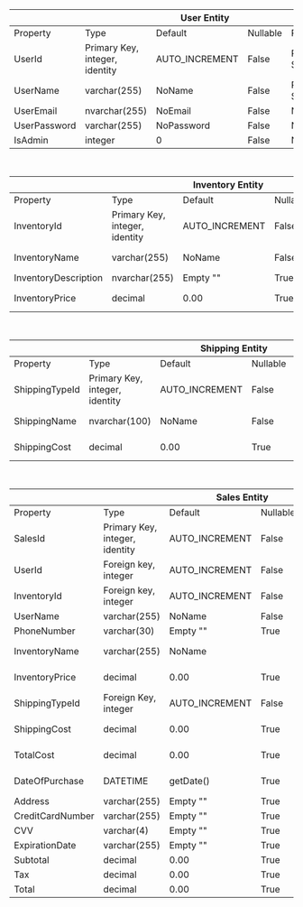<table>
    <thead>
        <tr>
            <th colspan="6">User Entity</th>
        </tr>
    </thead>
    <tbody>
        <tr>
            <td>Property</td>
            <td>Type</td>
            <td>Default</td>
            <td>Nullable</td>
            <td>Relationship</td>
            <td>Notes</td>
        </tr>
        <tr>
            <td>UserId</td>
            <td>Primary Key, integer, identity</td>
            <td>AUTO_INCREMENT</td>
            <td>False</td>
            <td>Relate to Sales.UserId</td>
        </tr>
        <tr>
            <td>UserName</td>
            <td>varchar(255)</td>
            <td>NoName</td>
            <td>False</td>
            <td>Relate to Sales.UserName</td>
        </tr>
        <tr>
            <td>UserEmail</td>
            <td>nvarchar(255)</td>
            <td>NoEmail</td>
            <td>False</td>
            <td>N/A</td>
        </tr>
        <tr>
            <td>UserPassword</td>
            <td>varchar(255)</td>
            <td>NoPassword</td>
            <td>False</td>
            <td>N/A</td>
        </tr>
        <tr>
            <td>IsAdmin</td>
            <td>integer</td>
            <td>0</td>
            <td>False</td>
            <td>N/A</td>
        </tr>
    </tbody>
</table>
<br>
<table>
    <thead>
        <tr>
            <th colspan="6">Inventory Entity</th>
        </tr>
    </thead>
    <tbody>
        <tr>
            <td>Property</td>
            <td>Type</td>
            <td>Default</td>
            <td>Nullable</td>
            <td>Relationship</td>
            <td>Notes</td>
        </tr>
        <tr>
            <td>InventoryId</td>
            <td>Primary Key, integer, identity</td>
            <td>AUTO_INCREMENT</td>
            <td>False</td>
            <td>Relate to Sales.InventoryId</td>
        </tr>
        <tr>
            <td>InventoryName</td>
            <td>varchar(255)</td>
            <td>NoName</td>
            <td>False</td>
            <td>Relate to Sales.InventoryName</td>
        </tr>
        <tr>
            <td>InventoryDescription</td>
            <td>nvarchar(255)</td>
            <td>Empty ""</td>
            <td>True</td>
            <td>N/A</td>
        </tr>
        <tr>
            <td>InventoryPrice</td>
            <td>decimal</td>
            <td>0.00</td>
            <td>True</td>
            <td>Relate to Sales.InventoryPrice</td>
        </tr>
    </tbody>
</table>
<br>
<table>
    <thead>
        <tr>
            <th colspan="6">Shipping Entity</th>
        </tr>
    </thead>
    <tbody>
        <tr>
            <td>Property</td>
            <td>Type</td>
            <td>Default</td>
            <td>Nullable</td>
            <td>Relationship</td>
            <td>Notes</td>
        </tr>
        <tr>
            <td>ShippingTypeId</td>
            <td>Primary Key, integer, identity</td>
            <td>AUTO_INCREMENT</td>
            <td>False</td>
            <td>Relate to Sales.ShippingTypeId</td>
        </tr>
        <tr>
            <td>ShippingName</td>
            <td>nvarchar(100)</td>
            <td>NoName</td>
            <td>False</td>
            <td>Relate to ContentGroup.ShippingName</td>
        </tr>
        <tr>
            <td>ShippingCost</td>
            <td>decimal</td>
            <td>0.00</td>
            <td>True</td>
            <td>Relate to ContentGroup.ShippingCost</td>
        </tr>
    </tbody>
</table>
<br>
<table>
    <thead>
        <tr>
            <th colspan="6">Sales Entity</th>
        </tr>
    </thead>
    <tbody>
        <tr>
            <td>Property</td>
            <td>Type</td>
            <td>Default</td>
            <td>Nullable</td>
            <td>Relationship</td>
            <td>Notes</td>
        </tr>
        <tr>
            <td>SalesId</td>
            <td>Primary Key, integer, identity</td>
            <td>AUTO_INCREMENT</td>
            <td>False</td>
            <td>Relate to User.UserId and Inventory.InventoryId</td>
        </tr>
        <tr>
            <td>UserId</td>
            <td>Foreign key, integer</td>
            <td>AUTO_INCREMENT</td>
            <td>False</td>
            <td>Relate to User.UserId</td>
        </tr>
        <tr>
            <td>InventoryId</td>
            <td>Foreign key, integer</td>
            <td>AUTO_INCREMENT</td>
            <td>False</td>
            <td>Relate to Inventory.InventoryId</td>
        </tr>
        <tr>
            <td>UserName</td>
            <td>varchar(255)</td>
            <td>NoName</td>
            <td>False</td>
            <td>Relate to User.UserName</td>
        </tr>
        <tr>
            <td>PhoneNumber</td>
            <td>varchar(30)</td>
            <td>Empty ""</td>
            <td>True</td>
            <td>Unique to Sales</td>
        </tr>
        <tr>
            <td>InventoryName</td>
            <td>varchar(255)</td>
            <td>NoName</td>
            <td></td>
            <td>Relate to Inventory.InventoryName</td>
        </tr>
        <tr>
            <td>InventoryPrice</td>
            <td>decimal</td>
            <td>0.00</td>
            <td>True</td>
            <td>Relate to Inventory.InventoryPrice</td>
        </tr>
        <tr>
            <td>ShippingTypeId</td>
            <td>Foreign Key, integer</td>
            <td>AUTO_INCREMENT</td>
            <td>False</td>
            <td>Relate to Shipping.ShippingTypeId</td>
        </tr>
        <tr>
            <td>ShippingCost</td>
            <td>decimal</td>
            <td>0.00</td>
            <td>True</td>
            <td>Relate to Shipping.ShippingCost</td>
        </tr>
        <tr>
            <td>TotalCost</td>
            <td>decimal</td>
            <td>0.00</td>
            <td>True</td>
            <td>Relate to ContentGroup.TotalCost</td>
        </tr>
        <tr>
            <td>DateOfPurchase</td>
            <td>DATETIME</td>
            <td>getDate()</td>
            <td>True</td>
            <td>Relate to ContentGroup.DateOfPurchase</td>
        </tr>
        <tr>
            <td>Address</td>
            <td>varchar(255)</td>
            <td>Empty ""</td>
            <td>True</td>
            <td>Unique to Sales</td>
        </tr>
        <tr>
            <td>CreditCardNumber</td>
            <td>varchar(255)</td>
            <td>Empty ""</td>
            <td>True</td>
            <td>Unique to Sales</td>
        </tr>
        <tr>
            <td>CVV</td>
            <td>varchar(4)</td>
            <td>Empty ""</td>
            <td>True</td>
            <td>Unique to Sales</td>
        </tr>
        <tr>
            <td>ExpirationDate</td>
            <td>varchar(255)</td>
            <td>Empty ""</td>
            <td>True</td>
            <td>Unique to Sales</td>
        </tr>
        <tr>
            <td>Subtotal</td>
            <td>decimal</td>
            <td>0.00</td>
            <td>True</td>
            <td>Unique to Sales</td>
        </tr>
        <tr>
            <td>Tax</td>
            <td>decimal</td>
            <td>0.00</td>
            <td>True</td>
            <td>Unique to Sales</td>
        </tr>
        <tr>
            <td>Total</td>
            <td>decimal</td>
            <td>0.00</td>
            <td>True</td>
            <td>Unique to Sales</td>
        </tr>
    </tbody>
</table>
